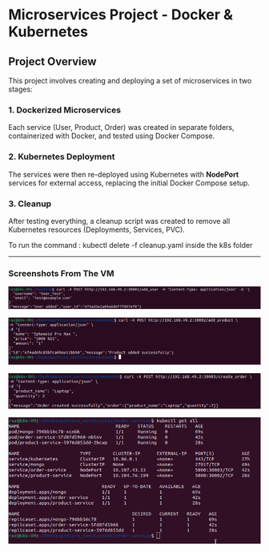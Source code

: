 # Microservices Project - Docker & Kubernetes

## Project Overview

This project involves creating and deploying a set of microservices in two stages:

### 1. Dockerized Microservices

Each service (User, Product, Order) was created in separate folders, containerized with Docker, and tested using Docker Compose.

### 2. Kubernetes Deployment

The services were then re-deployed using Kubernetes with **NodePort** services for external access, replacing the initial Docker Compose setup.

### 3. Cleanup

After testing everything, a cleanup script was created to remove all Kubernetes resources (Deployments, Services, PVC).

To run the command : kubectl delete -f cleanup.yaml inside the k8s folder 

---

### Screenshots From The VM

![Dockerized Services](screenshots/user_add.png)

![Dockerized Services](screenshots/product_add.png)

![Dockerized Services](screenshots/order_add.png)

![Dockerized Services](screenshots/Services.png)




